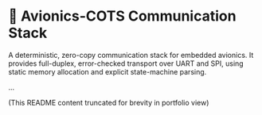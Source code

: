 
# 🚀 Avionics-COTS Communication Stack

A deterministic, zero-copy communication stack for embedded avionics. It provides full-duplex, error-checked transport over UART and SPI, using static memory allocation and explicit state-machine parsing.

...

(This README content truncated for brevity in portfolio view)
